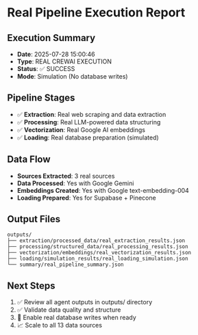 # Real Pipeline Execution Report

## Execution Summary
- **Date**: 2025-07-28 15:00:46
- **Type**: REAL CREWAI EXECUTION
- **Status**: ✅ SUCCESS
- **Mode**: Simulation (No database writes)

## Pipeline Stages
- ✅ **Extraction**: Real web scraping and data extraction
- ✅ **Processing**: Real LLM-powered data structuring  
- ✅ **Vectorization**: Real Google AI embeddings
- ✅ **Loading**: Real database preparation (simulated)

## Data Flow
- **Sources Extracted**: 3 real sources
- **Data Processed**: Yes with Google Gemini
- **Embeddings Created**: Yes with Google text-embedding-004
- **Loading Prepared**: Yes for Supabase + Pinecone

## Output Files
```
outputs/
├── extraction/processed_data/real_extraction_results.json
├── processing/structured_data/real_processing_results.json
├── vectorization/embeddings/real_vectorization_results.json
├── loading/simulation_results/real_loading_simulation.json
└── summary/real_pipeline_summary.json
```

## Next Steps
1. ✅ Review all agent outputs in outputs/ directory
2. ✅ Validate data quality and structure
3. 🔄 Enable real database writes when ready
4. 📈 Scale to all 13 data sources
